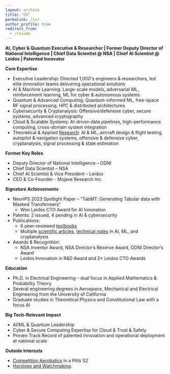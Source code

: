 ```yaml
---
layout: archive
title: "CV"
permalink: /cv/
author_profile: true
redirect_from:
  - /resume
---
```


**AI, Cyber & Quantum Executive & Researcher | Former Deputy Director of National Intelligence | Chief Data Scientist @ NSA | Chief AI Scientist @ Leidos | Patented Innovator**

**Core Expertise**
- Executive Leadership: Directed 1,000's engineers & researchers, led elite innovation teams delivering operational solutions
- AI & Machine Learning: Large-scale models, adversarial ML, reinforcement learning, ML for cyber & autonomous systems
- Quantum & Advanced Computing: Quantum-informed ML, free-space RF signal processing, HPC & distributed architectures
- Cybersecurity & Cryptanalysis: Offensive/defensive cyber, secure systems, advanced cryptography
- Cloud & Scalable Systems: AI-driven data pipelines, high-performance computing, cross-domain system integration
- Theoretical & Applied [Research](https://pfroysdon.github.io/projects/): AI & ML, aircraft design & flight testing, autopilot & navigation systems, offensive & defensive cyber, cryptanalysis, signal processing & state estimation

**Former Key Roles**
- Deputy Director of National Intelligence – ODNI
- Chief Data Scientist – NSA
- Chief AI Scientist & Vice President – Leidos
- CEO & Co-Founder - Mojave Research Inc.

**Signature Achievements**
- NeurIPS 2023 Spotlight Paper – “TabMT: Generating Tabular data with Masked Transformers”
	- Won Leidos CTO Award for AI Innovation
- Patents: 2 issued, 4 pending in AI & cybersecurity
- Publications:
	- 6 peer-reviewed [textbooks](http://www.roysdonfibonaccipress.com/)
	- Multiple [scientific articles](https://github.com/pfroysdon/publications/tree/main/Papers), [technical notes](https://github.com/pfroysdon/publications/tree/main/Tech_Notes) in AI, ML, and cryptanalysis
- Awards & Recognition:
	- NSA Inventor Award, NSA Director’s Reserve Award, ODNI Director’s Award
	- Leidos Innovation in R&D Award and 2× Leidos CTO Awards	
	
**Education**
- Ph.D. in Electrical Engineering – dual focus in Applied Mathematics & Probability Theory
- Several engineering degrees in Aerospace, Mechanical and Electrical Engineering from the University of California
- Graduate studies in Theoretical Physics and Constitutional Law with a focus AI

**Big Tech-Relevant Impact**
- AI/ML & Quantum Leadership
- Cyber & Secure Computing Expertise for Cloud & Trust & Safety
- Proven Track Record of patented innovation and operational deployment at national scale

**Outside Interests**
- [Competition Aerobatics](https://youtu.be/AFlVtWswTNU) in a Pitts S2  
- [Horology and Watchmaking](https://www.roysdonwatchco.com/).
